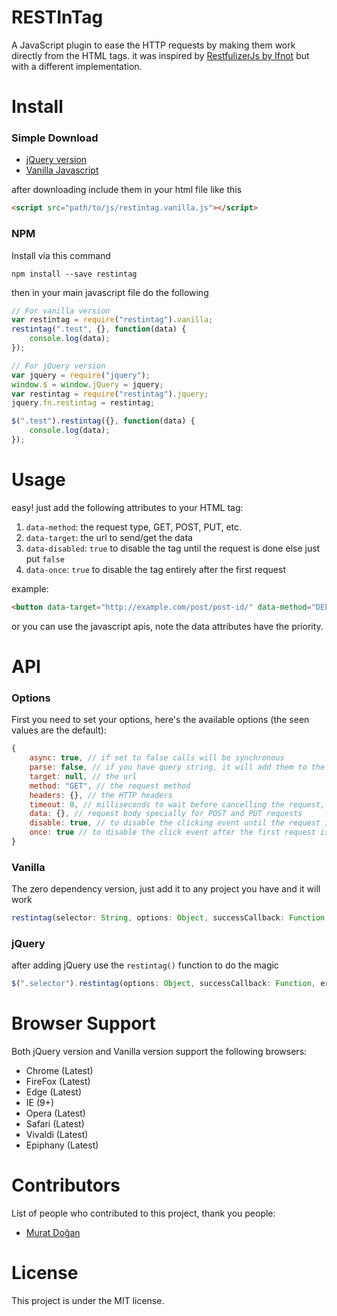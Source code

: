 # RESTInTag
A JavaScript plugin to ease the HTTP requests by making them work directly from the HTML tags.
it was inspired by [RestfulizerJs by Ifnot](https://github.com/Ifnot/RestfulizerJs) but with a different implementation.

# Install

### Simple Download

 - [jQuery version](https://github.com/KhaledElAnsari/RESTInTag/tree/master/src/jquery)
 - [Vanilla Javascript](https://github.com/KhaledElAnsari/RESTInTag/tree/master/src/vanilla)

 after downloading include them in your html file like this

 ```html
<script src="path/to/js/restintag.vanilla.js"></script>
 ```

### NPM
Install via this command
```
npm install --save restintag
```

then in your main javascript file do the following

```javascript
// For vanilla version
var restintag = require("restintag").vanilla;
restintag(".test", {}, function(data) {
    console.log(data);
});

// For jQuery version
var jquery = require("jquery");
window.$ = window.jQuery = jquery;
var restintag = require("restintag").jquery;
jquery.fn.restintag = restintag;

$(".test").restintag({}, function(data) {
    console.log(data);
});
```

# Usage
easy! just add the following attributes to your HTML tag:

1. `data-method`: the request type, GET, POST, PUT, etc.
2. `data-target`: the url to send/get the data
3. `data-disabled`: `true` to disable the tag until the request is done else just put `false`
4. `data-once`: `true` to disable the tag entirely after the first request

example:

```html
<button data-target="http://example.com/post/post-id/" data-method="DELETE" data-disabled="true">Delete Article</button>
```

or you can use the javascript apis, note the data attributes have the priority.

# API

### Options

First you need to set your options, here's the available options (the seen values are the default):
```javascript
{
    async: true, // if set to false calls will be synchronous
    parse: false, // if you have query string, it will add them to the request body
    target: null, // the url
    method: "GET", // the request method
    headers: {}, // the HTTP headers
    timeout: 0, // milliseconds to wait before cancelling the request, 0 means no timeout 
    data: {}, // request body specially for POST and PUT requests
    disable: true, // to disable the clicking event until the request is finished
    once: true // to disable the click event after the first request is processed
}
```

### Vanilla
The zero dependency version, just add it to any project you have and it will work

```javascript
restintag(selector: String, options: Object, successCallback: Function, errorCallback: Function): void
```

### jQuery
after adding jQuery use the `restintag()` function to do the magic

```javascript
$(".selector").restintag(options: Object, successCallback: Function, errorCallback: Function): jQuery
```

# Browser Support

Both jQuery version and Vanilla version support the following browsers:

- Chrome (Latest)
- FireFox (Latest)
- Edge (Latest)
- IE (9+)
- Opera (Latest)
- Safari (Latest)
- Vivaldi (Latest)
- Epiphany (Latest)

# Contributors

List of people who contributed to this project, thank you people:

- [Murat Doğan](https://github.com/muratdogan17)

# License

This project is under the MIT license.
